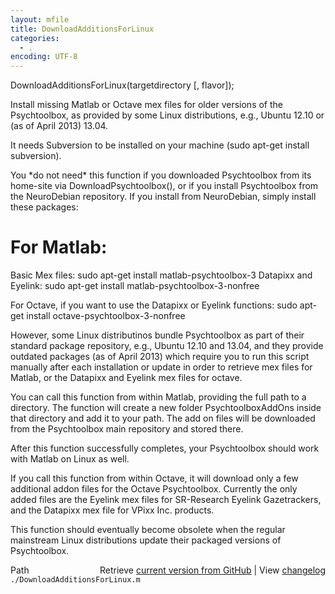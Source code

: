 ```yaml
---
layout: mfile
title: DownloadAdditionsForLinux
categories:
  - .
encoding: UTF-8
---
```


DownloadAdditionsForLinux\(targetdirectory \[, flavor\]\);

Install missing Matlab or Octave mex files for older versions of the
Psychtoolbox, as provided by some Linux distributions, e.g., Ubuntu 12.10
or \(as of April 2013\) 13.04.

It needs Subversion to be installed on your machine \(sudo apt-get install
subversion\).

You \*do not need\* this function if you downloaded Psychtoolbox from its
home-site via DownloadPsychtoolbox\(\), or if you install Psychtoolbox from
the NeuroDebian repository. If you install from NeuroDebian, simply
install these packages:

# For Matlab:

Basic Mex files:      sudo apt-get install matlab-psychtoolbox-3
Datapixx and Eyelink: sudo apt-get install matlab-psychtoolbox-3-nonfree

For Octave, if you want to use the Datapixx or Eyelink functions:
sudo apt-get install octave-psychtoolbox-3-nonfree

However, some Linux distributinos bundle Psychtoolbox as part of their
standard package repository, e.g., Ubuntu 12.10 and 13.04, and they
provide outdated packages \(as of April 2013\) which require you to run
this script manually after each installation or update in order to
retrieve mex files for Matlab, or the Datapixx and Eyelink mex files for
octave.

You can call this function from within Matlab, providing the full path to
a directory. The function will create a new folder PsychtoolboxAddOns
inside that directory and add it to your path. The add on files will be
downloaded from the Psychtoolbox main repository and stored there.

After this function successfully completes, your Psychtoolbox should work
with Matlab on Linux as well.

If you call this function from within Octave, it will download only a few
additional addon files for the Octave Psychtoolbox. Currently the only
added files are the Eyelink mex files for SR-Research Eyelink
Gazetrackers, and the Datapixx mex file for VPixx Inc. products.

This function should eventually become obsolete when the regular mainstream
Linux distributions update their packaged versions of Psychtoolbox.



<div class="code_header" style="text-align:right;">
  <span style="float:left;">Path&nbsp;&nbsp;</span> <span class="counter">Retrieve <a href=
  "https://raw.github.com/Psychtoolbox-3/Psychtoolbox-3/beta/./DownloadAdditionsForLinux.m">current version from GitHub</a> | View <a href=
  "https://github.com/Psychtoolbox-3/Psychtoolbox-3/commits/beta/./DownloadAdditionsForLinux.m">changelog</a></span>
</div>
<div class="code">
  <code>./DownloadAdditionsForLinux.m</code>
</div>
